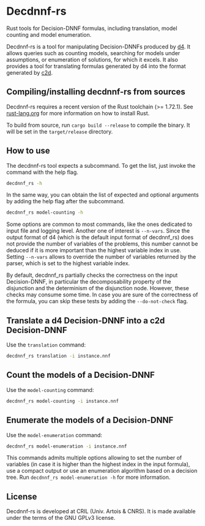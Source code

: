 # Decdnnf-rs

Rust tools for Decision-DNNF formulas, including translation, model counting and model enumeration.

Decdnnf-rs is a tool for manipulating Decision-DNNFs produced by [d4](https://www.cril.univ-artois.fr/software/d4/).
It allows queries such as counting models, searching for models under assumptions, or enumeration of solutions, for which it excels.
It also provides a tool for translating formulas generated by d4 into the format generated by [c2d](http://reasoning.cs.ucla.edu/c2d/).

## Compiling/installing decdnnf-rs from sources

Decdnnf-rs requires a recent version of the Rust toolchain (>= 1.72.1).
See [rust-lang.org](https://www.rust-lang.org/tools/install) for more information on how to install Rust.

To build from source, run `cargo build --release` to compile the binary. It will be set in the `target/release` directory.

## How to use

The decdnnf-rs tool expects a subcommand.
To get the list, just invoke the command with the help flag.

```bash
decdnnf_rs -h
```

In the same way, you can obtain the list of expected and optional arguments by adding the help flag after the subcommand.

```bash
decdnnf_rs model-counting -h
```

Some options are common to most commands, like the ones dedicated to input file and logging level.
Another one of interest is `--n-vars`.
Since the output format of d4 (which is the default input format of decdnnf_rs) does not provide the number of variables of the problems, this number cannot be deduced if it is more important than the highest variable index in use.
Setting `--n-vars` allows to override the number of variables returned by the parser, which is set to the highest variable index.

By default, decdnnf_rs partially checks the correctness on the input Decision-DNNF, in particular the decomposability property of the disjunction and the determinism of the disjunction node.
However, these checks may consume some time.
In case you are sure of the correctness of the formula, you can skip these tests by adding the `--do-not-check` flag.

## Translate a d4 Decision-DNNF into a c2d Decision-DNNF

Use the `translation` command:

```bash
decdnnf_rs translation -i instance.nnf
```

## Count the models of a Decision-DNNF

Use the `model-counting` command:

```bash
decdnnf_rs model-counting -i instance.nnf
```

## Enumerate the models of a Decision-DNNF

Use the `model-enumeration` command:

```bash
decdnnf_rs model-enumeration -i instance.nnf
```
This commands admits multiple options allowing to set the number of variables (in case it is higher than the highest index in the input formula), use a compact output or use an enumeration algorithm based on a decision tree.
Run `decdnnf_rs model-enumeration -h` for more information.

## License

Decdnnf-rs is developed at CRIL (Univ. Artois & CNRS).
It is made available under the terms of the GNU GPLv3 license.
